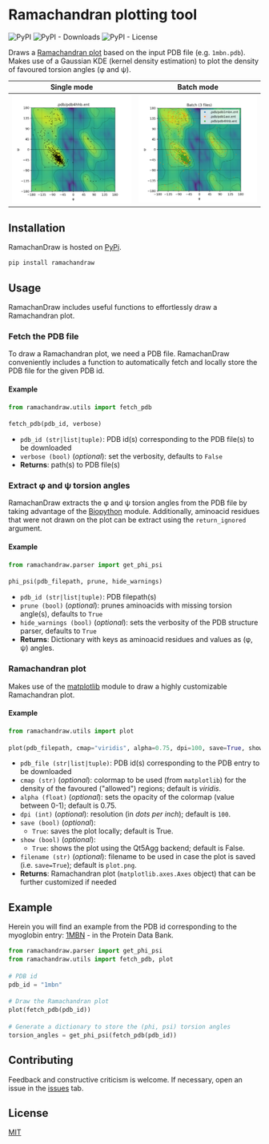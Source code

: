 # Ramachandran plotting tool

![PyPI](https://img.shields.io/pypi/v/RamachanDraw)
![PyPI - Downloads](https://img.shields.io/pypi/dm/RamachanDraw)
![PyPI - License](https://img.shields.io/pypi/l/RamachanDraw)

Draws a [Ramachandran plot](https://en.wikipedia.org/wiki/Ramachandran_plot) based on the input PDB file (e.g. `1mbn.pdb`). Makes use of a Gaussian KDE (kernel density
estimation) to plot the density of favoured torsion angles (&phi; and &psi;).

Single mode                |  Batch mode
:-------------------------:|:-------------------------:
![](https://raw.githubusercontent.com/alxdrcirilo/ramachandraw/master/images/plot_single.png) | ![](https://raw.githubusercontent.com/alxdrcirilo/ramachandraw/master/images/plot_batch.png)

## Installation

RamachanDraw is hosted on [PyPi](https://pypi.org/project/RamachanDraw/).

```bash
pip install ramachandraw
```

## Usage

RamachanDraw includes useful functions to effortlessly draw a Ramachandran plot.

### Fetch the PDB file

To draw a Ramachandran plot, we need a PDB file. RamachanDraw conveniently includes a function to automatically fetch and locally store the PDB file for the given PDB id.

#### Example

```python
from ramachandraw.utils import fetch_pdb

fetch_pdb(pdb_id, verbose)
```

- `pdb_id (str|list|tuple)`: PDB id(s) corresponding to the PDB file(s) to be downloaded
- `verbose (bool)` (*optional*): set the verbosity, defaults to `False`
- **Returns**: path(s) to PDB file(s)

### Extract &phi; and &psi; torsion angles

RamachanDraw extracts the &phi; and &psi; torsion angles from the PDB file by taking advantage of the [Biopython](https://biopython.org/) module. Additionally, aminoacid residues that were not drawn on the plot can be extract using the `return_ignored` argument.

#### Example

```python
from ramachandraw.parser import get_phi_psi

phi_psi(pdb_filepath, prune, hide_warnings)
```

- `pdb_id (str|list|tuple)`: PDB filepath(s)
- `prune (bool)` (*optional*): prunes aminoacids with missing torsion angle(s), defaults to `True`
- `hide_warnings (bool)` (*optional*): sets the verbosity of the PDB structure parser, defaults to `True`
- **Returns**: Dictionary with keys as aminoacid residues and values as (&phi;, &psi;) angles.

### Ramachandran plot

Makes use of the [matplotlib](https://matplotlib.org/) module to draw a highly customizable Ramachandran plot.

#### Example

```python
from ramachandraw.utils import plot

plot(pdb_filepath, cmap="viridis", alpha=0.75, dpi=100, save=True, show=False, filename="plot.png")
```

- `pdb_file (str|list|tuple)`: PDB id(s) corresponding to the PDB entry to be downloaded
- `cmap (str)` (*optional*): colormap to be used (from `matplotlib`) for the density of the favoured ("allowed") regions; default
  is *viridis*.
- `alpha (float)` (*optional*): sets the opacity of the colormap (value between 0-1); default is 0.75.
- `dpi (int)` (*optional*): resolution (in *dots per inch*); default is `100`.
- `save (bool)` (*optional*):
  - `True`: saves the plot locally; default is True.
- `show (bool)` (*optional*):
  - `True`: shows the plot using the Qt5Agg backend; default is False.
- `filename (str)` (*optional*): filename to be used in case the plot is saved (i.e. `save=True`); default is `plot.png`.
- **Returns**: Ramachandran plot (`matplotlib.axes.Axes` object) that can be further customized if needed

## Example

Herein you will find an example from the PDB id corresponding to the myoglobin entry: [1MBN](https://www.ebi.ac.uk/pdbe/entry/pdb/1mbn/index) - in the Protein Data Bank.

```python
from ramachandraw.parser import get_phi_psi
from ramachandraw.utils import fetch_pdb, plot

# PDB id
pdb_id = "1mbn"

# Draw the Ramachandran plot
plot(fetch_pdb(pdb_id))

# Generate a dictionary to store the (phi, psi) torsion angles
torsion_angles = get_phi_psi(fetch_pdb(pdb_id))

```

## Contributing

Feedback and constructive criticism is welcome. If necessary, open an issue in the [issues](https://github.com/alxdrcirilo/ramachandraw/issues) tab.

## License

[MIT](https://choosealicense.com/licenses/mit/)
